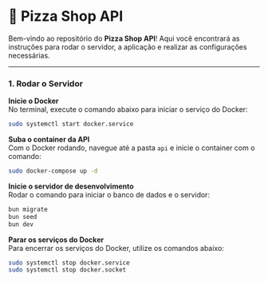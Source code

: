 # 🍕 Pizza Shop API

Bem-vindo ao repositório do **Pizza Shop API**! Aqui você encontrará as instruções para rodar o servidor, a aplicação e realizar as configurações necessárias.

---

### 1. Rodar o Servidor
**Inicie o Docker**  
No terminal, execute o comando abaixo para iniciar o serviço do Docker:
```bash
sudo systemctl start docker.service
```

**Suba o container da API**  
Com o Docker rodando, navegue até a pasta `api` e inicie o container com o comando:
```bash
sudo docker-compose up -d
```

**Inicie o servidor de desenvolvimento**  
Rodar o comando para iniciar o banco de dados e o servidor:
```bash
bun migrate
bun seed
bun dev
```

 **Parar os serviços do Docker**  
Para encerrar os serviços do Docker, utilize os comandos abaixo:
```bash
sudo systemctl stop docker.service
sudo systemctl stop docker.socket
```